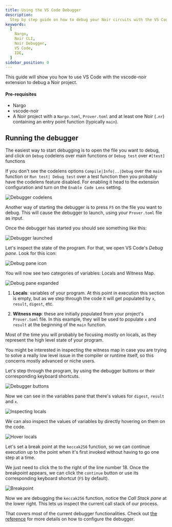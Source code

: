```yaml
---
title: Using the VS Code Debugger
description:
  Step by step guide on how to debug your Noir circuits with the VS Code Debugger configuration and features.
keywords:
  [
    Nargo,
    Noir CLI,
    Noir Debugger,
    VS Code,
    IDE,
  ]
sidebar_position: 0
---
```


This guide will show you how to use VS Code with the vscode-noir extension to debug a Noir project. 

#### Pre-requisites

- Nargo
- vscode-noir
- A Noir project with a `Nargo.toml`, `Prover.toml` and at least one Noir (`.nr`) containing an entry point function (typically `main`).

## Running the debugger

The easiest way to start debugging is to open the file you want to debug, and click on `Debug` codelens over main functions or `Debug test` over `#[test]` functions

If you don't see the codelens options `Compile|Info|..|Debug` over the `main` function or `Run test| Debug test` over a test function then you probably have the codelens feature disabled. For enabling it head to the extension configuration and turn on the `Enable Code Lens` setting.

![Debugger codelens](@site/static/img/debugger/debugger-codelens.png)

Another way of starting the debugger is to press `F5` on the file you want to debug. This will cause the debugger to launch, using your `Prover.toml` file as input.

Once the debugger has started you should see something like this:

![Debugger launched](@site/static/img/debugger/1-started.png)

Let's inspect the state of the program. For that, we open VS Code's _Debug pane_. Look for this icon:

![Debug pane icon](@site/static/img/debugger/2-icon.png)

You will now see two categories of variables: Locals and Witness Map.

![Debug pane expanded](@site/static/img/debugger/3-debug-pane.png)

1. **Locals**: variables of your program. At this point in execution this section is empty, but as we step through the code it will get populated by `x`, `result`, `digest`, etc. 

2. **Witness map**: these are initially populated from your project's `Prover.toml` file. In this example, they will be used to populate `x` and `result` at the beginning of the `main` function.

Most of the time you will probably be focusing mostly on locals, as they represent the high level state of your program. 

You might be interested in inspecting the witness map in case you are trying to solve a really low level issue in the compiler or runtime itself, so this concerns mostly advanced or niche users.

Let's step through the program, by using the debugger buttons or their corresponding keyboard shortcuts.

![Debugger buttons](@site/static/img/debugger/4-debugger-buttons.png)

Now we can see in the variables pane that there's values for `digest`, `result` and `x`.

![Inspecting locals](@site/static/img/debugger/5-assert.png)

We can also inspect the values of variables by directly hovering on them on the code.

![Hover locals](@site/static/img/debugger/6-hover.png)

Let's set a break point at the `keccak256` function, so we can continue execution up to the point when it's first invoked without having to go one step at a time. 

We just need to click the to the right of the line number 18. Once the breakpoint appears, we can click the `continue` button or use its corresponding keyboard shortcut (`F5` by default).

![Breakpoint](@site/static/img/debugger/7-break.png)

Now we are debugging the `keccak256` function, notice the _Call Stack pane_ at the lower right. This lets us inspect the current call stack of our process.

That covers most of the current debugger functionalities. Check out [the reference](../../reference/debugger/debugger_vscode.md) for more details on how to configure the debugger.
